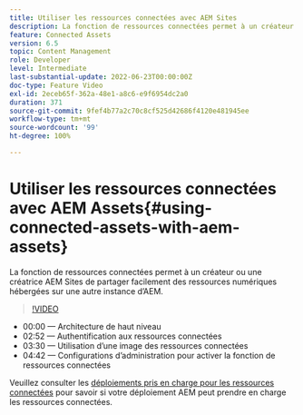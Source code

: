 ```yaml
---
title: Utiliser les ressources connectées avec AEM Sites
description: La fonction de ressources connectées permet à un créateur ou une créatrice AEM Sites de partager facilement des ressources numériques hébergées sur une autre instance d’AEM.
feature: Connected Assets
version: 6.5
topic: Content Management
role: Developer
level: Intermediate
last-substantial-update: 2022-06-23T00:00:00Z
doc-type: Feature Video
exl-id: 2eceb65f-362a-48e1-a8c6-e9f6954dc2a0
duration: 371
source-git-commit: 9fef4b77a2c70c8cf525d42686f4120e481945ee
workflow-type: tm+mt
source-wordcount: '99'
ht-degree: 100%

---
```


# Utiliser les ressources connectées avec AEM Assets{#using-connected-assets-with-aem-assets}

La fonction de ressources connectées permet à un créateur ou une créatrice AEM Sites de partager facilement des ressources numériques hébergées sur une autre instance d’AEM.

>[!VIDEO](https://video.tv.adobe.com/v/26060?quality=12&learn=on)

* 00:00 — Architecture de haut niveau
* 02:52 — Authentification aux ressources connectées
* 03:30 — Utilisation d’une image des ressources connectées
* 04:42 — Configurations d’administration pour activer la fonction de ressources connectées

Veuillez consulter les [déploiements pris en charge pour les ressources connectées](https://experienceleague.adobe.com/docs/experience-manager-65/assets/using/use-assets-across-connected-assets-instances.html?lang=fr#prerequisites) pour savoir si votre déploiement AEM peut prendre en charge les ressources connectées.
